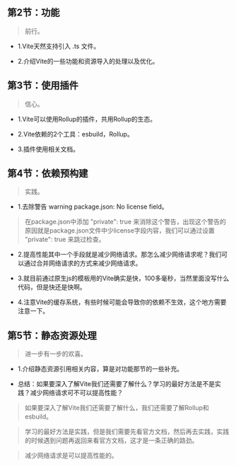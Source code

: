 ## 第2节：功能

>前行。

- 1.Vite天然支持引入 .ts 文件。

- 2.介绍Vite的一些功能和资源导入的处理以及优化。

## 第3节：使用插件

>信心。

- 1.Vite可以使用Rollup的插件，共用Rollup的生态。

- 2.Vite依赖的2个工具：esbuild，Rollup。

- 3.插件使用相关文档。

## 第4节：依赖预构建

>实践。

- 1.去除警告 warning package.json: No license field。

>在package.json中添加 "private": true 来消除这个警告，出现这个警告的原因就是package.json文件中少license字段内容，我们可以通过设置 "private": true 来跳过检查。

- 2.提高性能其中一个手段就是减少网络请求。那怎么减少网络请求呢？我们可以通过合并网络请求的方式来减少网络请求。

- 3.就目前通过原生js的模板用的Vite确实是快，100多毫秒，当然里面没写什么代码，但是快还是快啊。

- 4.注意Vite的缓存系统，有些时候可能会导致你的依赖不生效，这个地方需要注意一下。

## 第5节：静态资源处理

>进一步有一步的欢喜。

- 1.介绍静态资源引用相关内容，算是对功能那节的一些补充。

- 总结：如果要深入了解Vite我们还需要了解什么？学习的最好方法是不是实践？减少网络请求可不可以提高性能？

>如果要深入了解Vite我们还需要了解什么，我们还需要了解Rollup和esbuild。

>学习的最好方法是实践，但是我们需要先看官方文档，然后再去实践，实践的时候遇到问题再返回来看官方文档，这才是一条正确的路劲。

>减少网络请求是可以提高性能的。

